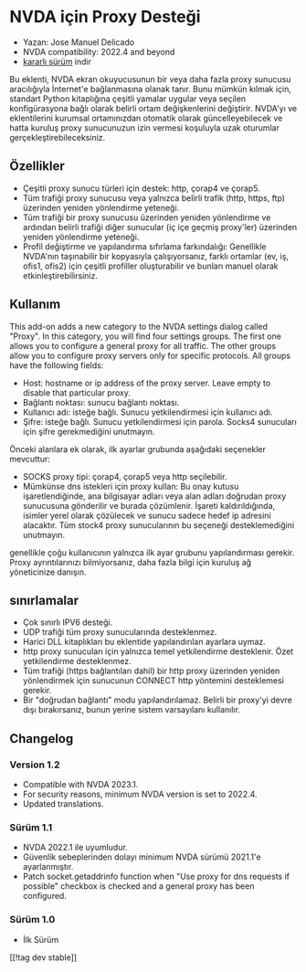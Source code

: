 # NVDA için Proxy Desteği #

* Yazan: Jose Manuel Delicado
* NVDA compatibility: 2022.4 and beyond
* [kararlı sürüm][1] indir

Bu eklenti, NVDA ekran okuyucusunun bir veya daha fazla proxy sunucusu
aracılığıyla İnternet'e bağlanmasına olanak tanır. Bunu mümkün kılmak için,
standart Python kitaplığına çeşitli yamalar uygular veya seçilen
konfigürasyona bağlı olarak belirli ortam değişkenlerini değiştirir. NVDA'yı
ve eklentilerini kurumsal ortamınızdan otomatik olarak güncelleyebilecek ve
hatta kuruluş proxy sunucunuzun izin vermesi koşuluyla uzak oturumlar
gerçekleştirebileceksiniz.

## Özellikler

* Çeşitli proxy sunucu türleri için destek: http, çorap4 ve çorap5.
* Tüm trafiği proxy sunucusu veya yalnızca belirli trafik (http, https, ftp)
  üzerinden yeniden yönlendirme yeteneği.
* Tüm trafiği bir proxy sunucusu üzerinden yeniden yönlendirme ve ardından
  belirli trafiği diğer sunucular (iç içe geçmiş proxy'ler) üzerinden
  yeniden yönlendirme yeteneği.
* Profil değiştirme ve yapılandırma sıfırlama farkındalığı: Genellikle
  NVDA'nın taşınabilir bir kopyasıyla çalışıyorsanız, farklı ortamlar (ev,
  iş, ofis1, ofis2) için çeşitli profiller oluşturabilir ve bunları manuel
  olarak etkinleştirebilirsiniz.

## Kullanım

This add-on adds a new category to the NVDA settings dialog called
"Proxy". In this category, you will find four settings groups. The first one
allows you to configure a general proxy for all traffic. The other groups
allow you to configure proxy servers only for specific protocols. All groups
have the following fields:

* Host: hostname or ip address of the proxy server. Leave empty to disable
  that particular proxy.
* Bağlantı noktası: sunucu bağlantı noktası.
* Kullanıcı adı: isteğe bağlı. Sunucu yetkilendirmesi için kullanıcı adı.
* Şifre: isteğe bağlı. Sunucu yetkilendirmesi için parola. Socks4 sunucuları
  için şifre gerekmediğini unutmayın.

Önceki alanlara ek olarak, ilk ayarlar grubunda aşağıdaki seçenekler
mevcuttur:

* SOCKS proxy tipi: çorap4, çorap5 veya http seçilebilir.
* Mümkünse dns istekleri için proxy kullan: Bu onay kutusu işaretlendiğinde,
  ana bilgisayar adları veya alan adları doğrudan proxy sunucusuna
  gönderilir ve burada çözümlenir. İşareti kaldırıldığında, isimler yerel
  olarak çözülecek ve sunucu sadece hedef ip adresini alacaktır. Tüm stock4
  proxy sunucularının bu seçeneği desteklemediğini unutmayın.

genellikle çoğu kullanıcının yalnızca ilk ayar grubunu yapılandırması
gerekir. Proxy ayrıntılarınızı bilmiyorsanız, daha fazla bilgi için kuruluş
ağ yöneticinize danışın.

## sınırlamalar

* Çok sınırlı IPV6 desteği.
* UDP trafiği tüm proxy sunucularında desteklenmez.
* Harici DLL kitaplıkları bu eklentide yapılandırılan ayarlara uymaz.
* http proxy sunucuları için yalnızca temel yetkilendirme desteklenir. Özet
  yetkilendirme desteklenmez.
* Tüm trafiği (https bağlantıları dahil) bir http proxy üzerinden yeniden
  yönlendirmek için sunucunun CONNECT http yöntemini desteklemesi gerekir.
* Bir "doğrudan bağlantı" modu yapılandırılamaz. Belirli bir proxy'yi devre
  dışı bırakırsanız, bunun yerine sistem varsayılanı kullanılır.

## Changelog

### Version 1.2

* Compatible with NVDA 2023.1.
* For security reasons, minimum NVDA version is set to 2022.4.
* Updated translations.

### Sürüm 1.1

* NVDA 2022.1 ile uyumludur.
* Güvenlik sebeplerinden dolayı minimum NVDA sürümü 2021.1'e ayarlanmıştır.
* Patch socket.getaddrinfo function when "Use proxy for dns requests if
  possible" checkbox is checked and a general proxy has been configured.

### Sürüm 1.0

* İlk Sürüm

[[!tag dev stable]]

[1]: https://www.nvaccess.org/addonStore/legacy?file=proxy

